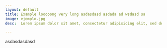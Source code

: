 ```yaml
---
layout: default
title: Example looooong very long asdasdasd asdada ad wsdasd sa
image: ejemplo.jpg
desc:  Lorem ipsum dolor sit amet, consectetur adipisicing elit, sed do eiusmod tempor incididunt ut labore et dolore magna aliqua. Ut enim ad minim.

---
```



asdasdasdasd
